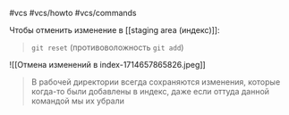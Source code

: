 #vcs #vcs/howto #vcs/commands 

Чтобы отменить изменение в [[staging area (индекс)]]:
> `git reset` (противоволожность `git add`)

![[Отмена изменений в index-1714657865826.jpeg]]

> В рабочей директории всегда сохраняются изменения, которые когда-то были добавлены в индекс, даже если оттуда данной командой мы их убрали